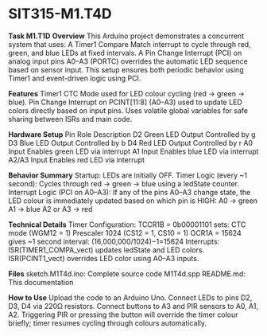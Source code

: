 # SIT315-M1.T4D
**Task M1.T1D**
**Overview**
This Arduino project demonstrates a concurrent system that uses:
A Timer1 Compare Match interrupt to cycle through red, green, and blue LEDs at fixed intervals.
A Pin Change Interrupt (PCI) on analog input pins A0–A3 (PORTC) overrides the automatic LED sequence based on sensor input.
This setup ensures both periodic behavior using Timer1 and event-driven logic using PCI.



**Features**
Timer1 CTC Mode used for LED colour cycling (red → green → blue).
Pin Change Interrupt on PCINT[11:8] (A0–A3) used to update LED colors directly based on input pins.
Uses volatile global variables for safe sharing between ISRs and main code.


**Hardware Setup**
Pin	Role	Description
D2	Green LED Output	Controlled by g
D3	Blue LED Output	Controlled by b
D4	Red LED Output	Controlled by r
A0	Input	Enables green LED via interrupt
A1	Input	Enables blue LED via interrupt
A2/A3	Input	Enables red LED via interrupt


**Behavior Summary**
Startup: LEDs are initially OFF.
Timer Logic (every ~1 second):
Cycles through red → green → blue using a ledState counter.
Interrupt Logic (PCI on A0–A3):
If any of the pins A0–A3 change state, the LED colour is immediately updated based on which pin is HIGH:
A0 → green
A1 → blue
A2 or A3 → red

**Technical Details**
Timer Configuration:
TCCR1B = 0b00001101 sets:
CTC mode (WGM12 = 1)
Prescaler 1024 (CS12 = 1, CS10 = 1)
OCR1A = 15624 gives ~1 second interval:
(16,000,000/1024)−1=15624
Interrupts:
ISR(TIMER1_COMPA_vect) updates ledState and LED colors.
ISR(PCINT1_vect) overrides LED color using A0–A3 inputs.

**Files**
sketch.M1T4d.ino: Complete source code
M1T4d.spp
README.md: This documentation

**How to Use**
Upload the code to an Arduino Uno.
Connect LEDs to pins D2, D3, D4 via 220Ω resistors.
Connect buttons to A3 and PIR sensors to A0, A1, A2.
Triggering PIR or pressing the button will override the timer colour briefly; timer resumes cycling through colours automatically.



